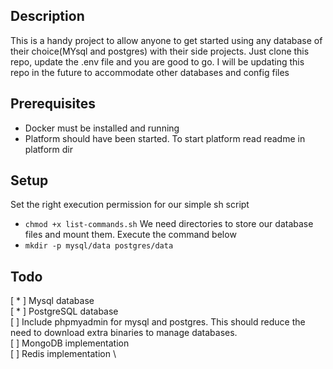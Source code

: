 
## Description
This is a handy project to allow anyone to get started using any database of their choice(MYsql and postgres) with their side projects. Just clone this repo, update the .env file and you are good to go.
I will be updating this repo in the future to accommodate other databases and config files

## Prerequisites
* Docker must be installed and running
* Platform should have been started. To start platform read readme in platform dir

## Setup
Set the right execution permission for our simple sh script
- `chmod +x list-commands.sh`
We need directories to store our database files and mount them. Execute the command below
-  `mkdir -p mysql/data postgres/data`

## Todo
[ * ] Mysql database \
[ * ] PostgreSQL database \
[ ] Include phpmyadmin for mysql and postgres. This should reduce the need to download extra binaries to manage databases.\
[ ] MongoDB implementation \
[ ] Redis implementation \